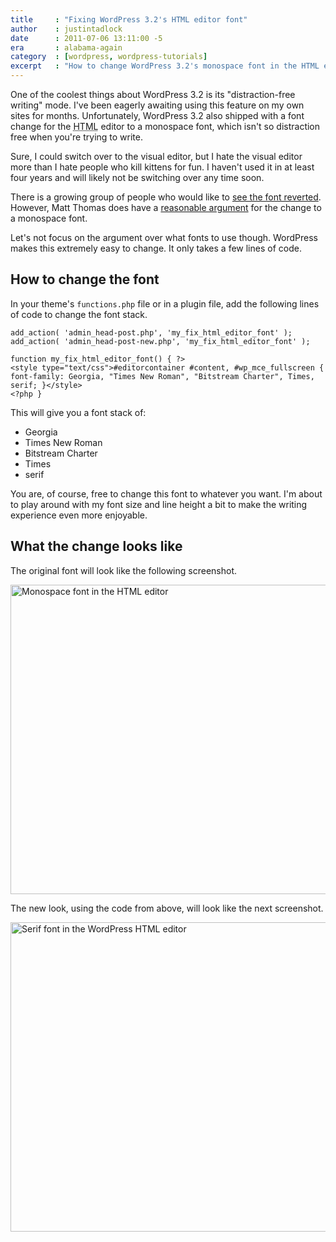 ```yaml
---
title     : "Fixing WordPress 3.2's HTML editor font"
author    : justintadlock
date      : 2011-07-06 13:11:00 -5
era       : alabama-again
category  : [wordpress, wordpress-tutorials]
excerpt   : "How to change WordPress 3.2's monospace font in the HTML editor to a more readable font."
---
```


One of the coolest things about WordPress 3.2 is its "distraction-free writing" mode. I've been eagerly awaiting using this feature on my own sites for months. Unfortunately, WordPress 3.2 also shipped with a font change for the <abbr title="Hypertext Markup Language">HTML</abbr> editor to a monospace font, which isn't so distraction free when you're trying to write.

Sure, I could switch over to the visual editor, but I hate the visual editor more than I hate people who kill kittens for fun. I haven't used it in at least four years and will likely not be switching over any time soon.

There is a growing group of people who would like to <a title="Return the HTML editor back to a sans font" href="http://wordpress.org/extend/ideas/topic/return-the-html-editor-back-to-a-sans-font-instead-of-the-new-consolas-font">see the font reverted</a>. However, Matt Thomas does have a <a title="Monospace font in the HTML post editor" href="http://core.trac.wordpress.org/ticket/17640#comment:10">reasonable argument</a> for the change to a monospace font.

Let's not focus on the argument over what fonts to use though. WordPress makes this extremely easy to change. It only takes a few lines of code.

## How to change the font

In your theme's <code>functions.php</code> file or in a plugin file, add the following lines of code to change the font stack.

<pre><code>add_action( 'admin_head-post.php', 'my_fix_html_editor_font' );
add_action( 'admin_head-post-new.php', 'my_fix_html_editor_font' );

function my_fix_html_editor_font() { ?&gt;
&lt;style type="text/css"&gt;#editorcontainer #content, #wp_mce_fullscreen { font-family: Georgia, "Times New Roman", "Bitstream Charter", Times, serif; }&lt;/style&gt;
&lt;?php }</code></pre>

This will give you a font stack of:
<ul>
	<li>Georgia</li>
	<li>Times New Roman</li>
	<li>Bitstream Charter</li>
	<li>Times</li>
	<li>serif</li>
</ul>

You are, of course, free to change this font to whatever you want. I'm about to play around with my font size and line height a bit to make the writing experience even more enjoyable.

## What the change looks like

The original font will look like the following screenshot.

<img src="http://justintadlock.com/blog/wp-content/uploads/2011/07/monospace-editor.png" alt="Monospace font in the HTML editor" title="Monospace font" width="601" height="495" class="aligncenter size-full wp-image-2814" />

The new look, using the code from above, will look like the next screenshot.

<img src="http://justintadlock.com/blog/wp-content/uploads/2011/07/serif-editor.png" alt="Serif font in the WordPress HTML editor" title="Serif font" width="601" height="495" class="aligncenter size-full wp-image-2815" />
